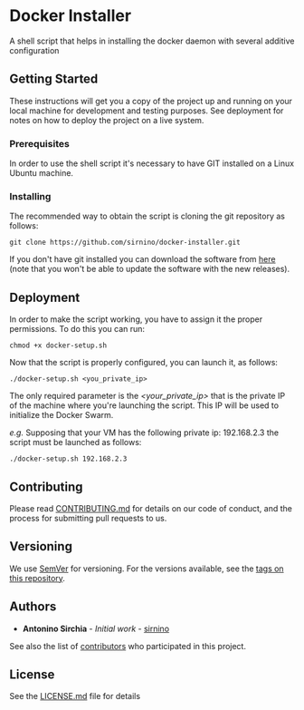 # Docker Installer
A shell script that helps in installing the docker daemon with several additive configuration

## Getting Started

These instructions will get you a copy of the project up and running on your local machine for development and testing purposes. See deployment for notes on how to deploy the project on a live system.

### Prerequisites

In order to use the shell script it's necessary to have GIT installed on a Linux Ubuntu machine.

### Installing

The recommended way to obtain the script is cloning the git repository as follows:

```
git clone https://github.com/sirnino/docker-installer.git
```

If you don't have git installed you can download the software from [here](https://github.com/sirnino/docker-installer/archive/master.zip) (note that you won't be able to update the software with the new releases).


## Deployment

In order to make the script working, you have to assign it the proper permissions. To do this you can run:

```
chmod +x docker-setup.sh
```

Now that the script is properly configured, you can launch it, as follows:

```
./docker-setup.sh <you_private_ip>
```

The only required parameter is the _<your_private_ip>_ that is the private IP of the machine where you're launching the script.
This IP will be used to initialize the Docker Swarm.

*e.g.* Supposing that your VM has the following private ip: 192.168.2.3 the script must be launched as follows:

```
./docker-setup.sh 192.168.2.3
```

## Contributing

Please read [CONTRIBUTING.md](CONTRIBUTING.md) for details on our code of conduct, and the process for submitting pull requests to us.

## Versioning

We use [SemVer](http://semver.org/) for versioning. For the versions available, see the [tags on this repository](https://github.com/sirnino/docker-installer/tags).

## Authors

* **Antonino Sirchia** - *Initial work* - [sirnino](https://github.com/sirnino)

See also the list of [contributors](https://github.com/sirnino/docker-installer/graphs/contributors) who participated in this project.

## License

See the [LICENSE.md](LICENSE.md) file for details
